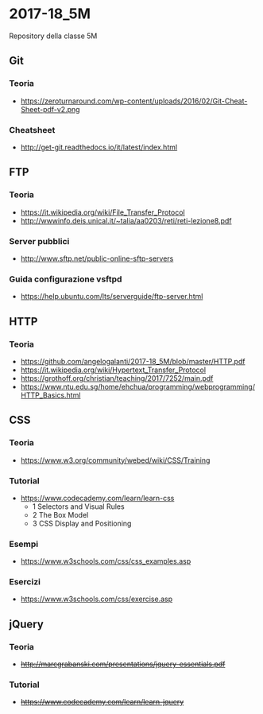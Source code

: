 # 2017-18_5M
Repository della classe 5M

## Git
### Teoria
* https://zeroturnaround.com/wp-content/uploads/2016/02/Git-Cheat-Sheet-pdf-v2.png
### Cheatsheet
* http://get-git.readthedocs.io/it/latest/index.html

## FTP
### Teoria
* https://it.wikipedia.org/wiki/File_Transfer_Protocol
* http://wwwinfo.deis.unical.it/~talia/aa0203/reti/reti-lezione8.pdf
### Server pubblici
* http://www.sftp.net/public-online-sftp-servers
### Guida configurazione vsftpd 
* https://help.ubuntu.com/lts/serverguide/ftp-server.html

## HTTP
### Teoria
* https://github.com/angelogalanti/2017-18_5M/blob/master/HTTP.pdf
* https://it.wikipedia.org/wiki/Hypertext_Transfer_Protocol
* https://grothoff.org/christian/teaching/2017/7252/main.pdf
* https://www.ntu.edu.sg/home/ehchua/programming/webprogramming/HTTP_Basics.html


## CSS
### Teoria
* https://www.w3.org/community/webed/wiki/CSS/Training
### Tutorial
* https://www.codecademy.com/learn/learn-css
  * 1 Selectors and Visual Rules
  * 2 The Box Model
  * 3 CSS Display and Positioning
### Esempi
* https://www.w3schools.com/css/css_examples.asp
### Esercizi
* https://www.w3schools.com/css/exercise.asp

## jQuery
### Teoria
* ~~http://marcgrabanski.com/presentations/jquery-essentials.pdf~~
### Tutorial
* ~~https://www.codecademy.com/learn/learn-jquery~~

